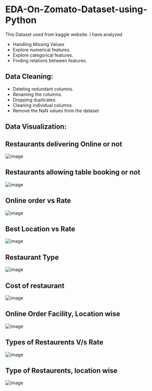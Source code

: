# EDA-On-Zomato-Dataset-using-Python
This Dataset used from kaggle website. I have analyzed 
* Handling Missing Values
* Explore numerical features.
* Explore categorical features.
* Finding relations between features.

## Data Cleaning:
* Deleting redundant columns.
* Renaming the columns.
* Dropping duplicates.
* Cleaning individual columns.
* Remove the NaN values from the dataset

## Data Visualization:
## Restaurants delivering Online or not
![image](https://github.com/laxmivish/EDA-On-Zomato-Dataset-using-Python/assets/129850080/118f829a-4542-44a3-aa38-37b5b83f2bdf)


## Restaurants allowing table booking or not
![image](https://github.com/laxmivish/EDA-On-Zomato-Dataset-using-Python/assets/129850080/5a941ad1-1b44-4697-94c5-4966ebd5761a)


## Online order vs Rate
![image](https://github.com/laxmivish/EDA-On-Zomato-Dataset-using-Python/assets/129850080/97a6c2f9-b731-4423-8933-2bef86fee7ba)


## Best Location vs Rate
![image](https://github.com/laxmivish/EDA-On-Zomato-Dataset-using-Python/assets/129850080/1ca71a33-3def-4e29-b5b4-ab409c0749f7)


## Restaurant Type
![image](https://github.com/laxmivish/EDA-On-Zomato-Dataset-using-Python/assets/129850080/7b9c0741-d0fb-4111-8414-ab01cc519baf)

## Cost of restaurant
![image](https://github.com/laxmivish/EDA-On-Zomato-Dataset-using-Python/assets/129850080/66a4aec7-ae47-4fda-a919-49d95dce81a5)


## Online Order Facility, Location wise
![image](https://github.com/laxmivish/EDA-On-Zomato-Dataset-using-Python/assets/129850080/145360af-d86b-4a81-9110-bccd8f5ef805)

## Types of Restaurents V/s Rate
![image](https://github.com/laxmivish/EDA-On-Zomato-Dataset-using-Python/assets/129850080/eb40c152-403f-4a1b-9561-1494ffcbcbf0)

## Type of Restaurents, location wise
![image](https://github.com/laxmivish/EDA-On-Zomato-Dataset-using-Python/assets/129850080/7de1b955-905f-426b-bad9-efa7ad1bdefc)


